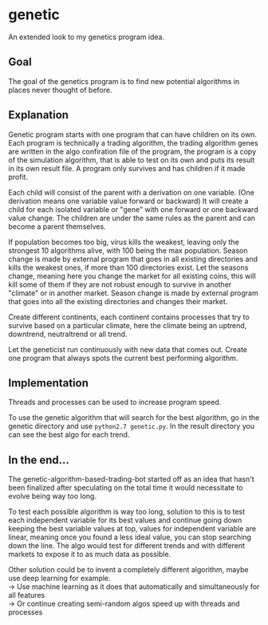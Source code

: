 # genetic
An extended look to my genetics program idea.

## Goal
The goal of the genetics program is to find new potential algorithms in places never thought of before.

## Explanation
Genetic program starts with one program that can have children on its own. Each program is technically a trading algorithm, the trading algorithm genes are written in the algo confiration file of the program, the program is a copy of the simulation algorithm, that is able to test on its own and puts its result in its own result file.
A program only survives and has children if it made profit.

Each child will consist of the parent with a derivation on one variable. (One derivation means one variable value forward or backward)
It will create a child for each isolated variable or "gene" with one forward or one backward value change.
The children are under the same rules as the parent and can become a parent themselves.

If population becomes too big, virus kills the weakest, leaving only the strongest 10 algorithms alive, with 100 being the max population. Season change is made by external program that goes in all existing directories and kills the weakest ones, if more than 100 directories exist.
Let the seasons change, meaning here you change the market for all existing coins, this will kill some of them if they are not robust enough to survive in another "climate" or in another market. Season change is made by external program that goes into all the existing directories and changes their market.

Create different continents, each continent contains processes that try to survive based on a particular climate, here the climate being an uptrend, downtrend, neutraltrend or all trend.

Let the geneticist run continuously with new data that comes out. Create one program that always spots the current best performing algorithm.

## Implementation
Threads and processes can be used to increase program speed.

To use the genetic algorithm that will search for the best algorithm, go in the genetic directory and use `python2.7 genetic.py`. In the result directory you can see the best algo for each trend.

## In the end...
The genetic-algorithm-based-trading-bot started off as an idea that hasn't been finalized after speculating on the total time it would necessitate to evolve being way too long.

To test each possible algorithm is way too long, solution to this is to test each independent variable for its best values and continue going down keeping the best variable values at top, values for independent variable are linear, meaning once you found a less ideal value, you can stop searching down the line. The algo would test for different trends and with different markets to expose it to as much data as possible.<br>

Other solution could be to invent a completely different algorithm, maybe use deep learning for example.<br>
-> Use machine learning as it does that automatically and simultaneously for all features<br>
-> Or continue creating semi-random algos speed up with threads and processes<br>
